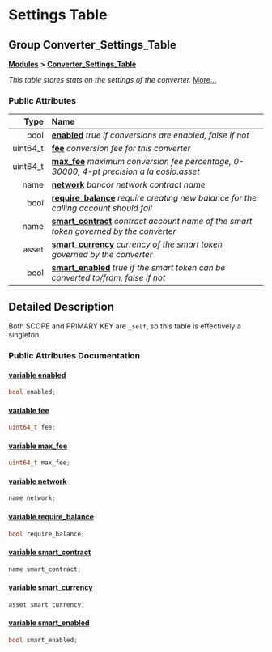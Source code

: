 # Settings Table

## Group Converter\_Settings\_Table

[**Modules**]() **&gt;** [**Converter\_Settings\_Table**](group___converter___settings___table.md)

_This table stores stats on the settings of the converter._ [More...](group___converter___settings___table.md#detailed-description)

### Public Attributes

| Type | Name |
| ---: | :--- |
| bool | [**enabled**](group___converter___settings___table.md#variable-enabled)   _true if conversions are enabled, false if not_ |
| uint64\_t | [**fee**](group___converter___settings___table.md#variable-fee)   _conversion fee for this converter_ |
| uint64\_t | [**max\_fee**](group___converter___settings___table.md#variable-max-fee)   _maximum conversion fee percentage, 0-30000, 4-pt precision a la eosio.asset_ |
| name | [**network**](group___converter___settings___table.md#variable-network)   _bancor network contract name_ |
| bool | [**require\_balance**](group___converter___settings___table.md#variable-require-balance)   _require creating new balance for the calling account should fail_ |
| name | [**smart\_contract**](group___converter___settings___table.md#variable-smart-contract)   _contract account name of the smart token governed by the converter_ |
| asset | [**smart\_currency**](group___converter___settings___table.md#variable-smart-currency)   _currency of the smart token governed by the converter_ |
| bool | [**smart\_enabled**](group___converter___settings___table.md#variable-smart-enabled)   _true if the smart token can be converted to/from, false if not_ |

## Detailed Description

Both SCOPE and PRIMARY KEY are `_self`, so this table is effectively a singleton.

### Public Attributes Documentation

#### [variable enabled](group___converter___settings___table.md#variable-enabled) <a id="variable-enabled"></a>

```cpp
bool enabled;
```

#### [variable fee](group___converter___settings___table.md#variable-fee) <a id="variable-fee"></a>

```cpp
uint64_t fee;
```

#### [variable max\_fee](group___converter___settings___table.md#variable-max-fee) <a id="variable-max-fee"></a>

```cpp
uint64_t max_fee;
```

#### [variable network](group___converter___settings___table.md#variable-network) <a id="variable-network"></a>

```cpp
name network;
```

#### [variable require\_balance](group___converter___settings___table.md#variable-require-balance) <a id="variable-require-balance"></a>

```cpp
bool require_balance;
```

#### [variable smart\_contract](group___converter___settings___table.md#variable-smart-contract) <a id="variable-smart-contract"></a>

```cpp
name smart_contract;
```

#### [variable smart\_currency](group___converter___settings___table.md#variable-smart-currency) <a id="variable-smart-currency"></a>

```cpp
asset smart_currency;
```

#### [variable smart\_enabled](group___converter___settings___table.md#variable-smart-enabled) <a id="variable-smart-enabled"></a>

```cpp
bool smart_enabled;
```

